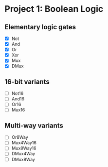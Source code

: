 # Project 1: Boolean Logic

## Elementary logic gates

- [x] Not
- [x] And
- [x] Or
- [x] Xor
- [x] Mux
- [x] DMux

## 16-bit variants

- [ ] Not16
- [ ] And16
- [ ] Or16
- [ ] Mux16

## Multi-way variants

- [ ] Or8Way
- [ ] Mux4Way16
- [ ] Mux8Way16
- [ ] DMux4Way
- [ ] DMux8Way
